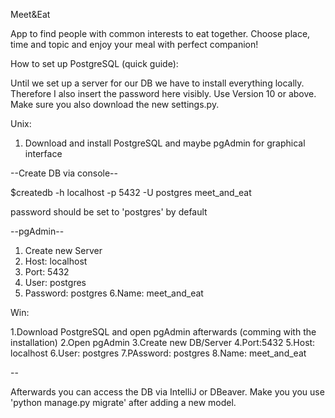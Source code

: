 Meet&Eat

App to find people with common interests to eat together. 
Сhoose place, time and topic and enjoy your meal with perfect companion!


How to set up PostgreSQL (quick guide):

Until we set up a server for our DB we have to install everything locally. Therefore I also insert the password here visibly.
Use Version 10 or above. Make sure you also download the new settings.py.

Unix:

1. Download and install PostgreSQL and maybe pgAdmin for graphical interface

--Create DB via console--

$createdb -h localhost -p 5432 -U postgres meet_and_eat

password should be set to 'postgres' by default

--pgAdmin--
1. Create new Server
2. Host: localhost
3. Port: 5432
4. User: postgres
5. Password: postgres
6.Name: meet_and_eat

Win:

1.Download PostgreSQL and open pgAdmin afterwards (comming with the installation)
2.Open pgAdmin
3.Create new DB/Server
4.Port:5432
5.Host: localhost
6.User: postgres
7.PAssword: postgres
8.Name: meet_and_eat


--

Afterwards you can access the DB via IntelliJ or DBeaver.
Make you you use 'python manage.py migrate' after adding a new model.